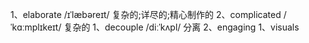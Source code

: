 1、elaborate /ɪˈlæbəreɪt/ 复杂的;详尽的;精心制作的  2、complicated /ˈkɑːmplɪkeɪt/ 复杂的
1、decouple /diːˈkʌpl/ 分离  2、engaging
1、visuals

